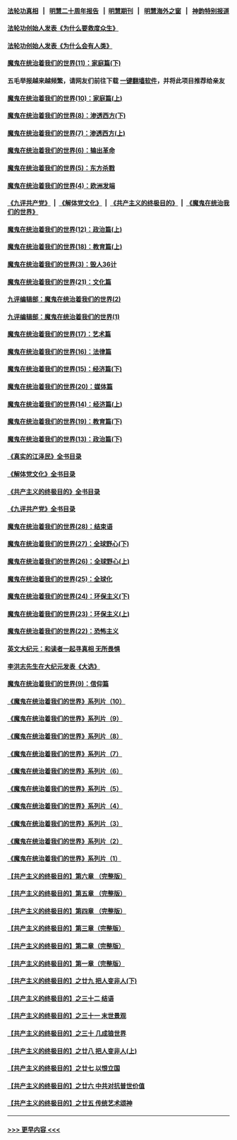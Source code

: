#### [法轮功真相](https://github.com/gfw-breaker/truth/blob/master/README.md?t=0) &nbsp;&nbsp;|&nbsp;&nbsp; [明慧二十周年报告](https://github.com/gfw-breaker/mh-reports/blob/master/README.md?t=0) &nbsp;&nbsp;|&nbsp;&nbsp;[明慧期刊](https://github.com/gfw-breaker/mh-qikan) &nbsp;&nbsp;|&nbsp;&nbsp; [明慧海外之窗](https://github.com/gfw-breaker/mh-news/blob/master/README.md?t=0) &nbsp;&nbsp;|&nbsp;&nbsp; [神韵特别报道](https://github.com/gfw-breaker/mh-news/blob/master/shenyun.md?t=0)
#### [法轮功创始人发表《为什么要救度众生》](../pages/nsc422/n13975246.md?t=05241543) 
#### [法轮功创始人发表《为什么会有人类》](../pages/nsc422/n13912117.md?t=05241543) 
#### [魔鬼在统治着我们的世界(11)：家庭篇(下)](../pages/nsc422/n10440961.md?t=05241543) 
#### 五毛举报越来越频繁，请网友们前往下载 [一键翻墙软件](https://github.com/gfw-breaker/ssr-accounts)，并将此项目推荐给亲友
#### [魔鬼在统治着我们的世界(10)：家庭篇(上)](../pages/nsc422/n10435448.md?t=05241543) 
#### [魔鬼在统治着我们的世界(8)：渗透西方(下)](../pages/nsc422/n10429603.md?t=05241543) 
#### [魔鬼在统治着我们的世界(7)：渗透西方(上)](../pages/nsc422/n10426013.md?t=05241543) 
#### [魔鬼在统治着我们的世界(6)：输出革命](../pages/nsc422/n10421536.md?t=05241543) 
#### [魔鬼在统治着我们的世界(5)：东方杀戮](../pages/nsc422/n10417707.md?t=05241543) 
#### [魔鬼在统治着我们的世界(4)：欧洲发端](../pages/nsc422/n10414890.md?t=05241543) 
#### [《九评共产党》](https://github.com/begood0513/9ping.md/blob/master/README.md) &nbsp;|&nbsp; [《解体党文化》](../../../../jtdwh.md/blob/master/README.md)  &nbsp;|&nbsp; [《共产主义的终极目的》](../../../../gczydzjmd.md/blob/master/README.md) &nbsp;|&nbsp; [《魔鬼在统治我们的世界》](../../../../mgztzwmdsj.md/blob/master/README.md) 
#### [魔鬼在统治着我们的世界(12)：政治篇(上)](../pages/nsc422/n10444576.md?t=05241543) 
#### [魔鬼在统治着我们的世界(18)：教育篇(上)](../pages/nsc422/n10526970.md?t=05241543) 
#### [魔鬼在统治着我们的世界(3)：毁人36计](../pages/nsc422/n10411583.md?t=05241543) 
#### [魔鬼在统治着我们的世界(21)：文化篇](../pages/nsc422/n10597706.md?t=05241543) 
#### [九评编辑部：魔鬼在统治着我们的世界(2)](../pages/nsc422/n10410036.md?t=05241543) 
#### [九评编辑部：魔鬼在统治着我们的世界(1)](../pages/nsc422/n10406825.md?t=05241543) 
#### [魔鬼在统治着我们的世界(17)：艺术篇](../pages/nsc422/n10499093.md?t=05241543) 
#### [魔鬼在统治着我们的世界(16)：法律篇](../pages/nsc422/n10485969.md?t=05241543) 
#### [魔鬼在统治着我们的世界(15)：经济篇(下)](../pages/nsc422/n10469975.md?t=05241543) 
#### [魔鬼在统治着我们的世界(20)：媒体篇](../pages/nsc422/n10586579.md?t=05241543) 
#### [魔鬼在统治着我们的世界(14)：经济篇(上)](../pages/nsc422/n10457370.md?t=05241543) 
#### [魔鬼在统治着我们的世界(19)：教育篇(下)](../pages/nsc422/n10564808.md?t=05241543) 
#### [魔鬼在统治着我们的世界(13)：政治篇(下)](../pages/nsc422/n10448270.md?t=05241543) 
#### [《真实的江泽民》全书目录](../pages/nsc422/n13721399.md?t=05241543) 
#### [《解体党文化》全书目录](../pages/nsc422/n13721157.md?t=05241543) 
#### [《共产主义的终极目的》全书目录](../pages/nsc422/n13721048.md?t=05241543) 
#### [《九评共产党》全书目录](../pages/nsc422/n13708085.md?t=05241543) 
#### [魔鬼在统治着我们的世界(28)：结束语](../pages/nsc422/n10936246.md?t=05241543) 
#### [魔鬼在统治着我们的世界(27)：全球野心(下)](../pages/nsc422/n10928319.md?t=05241543) 
#### [魔鬼在统治着我们的世界(26)：全球野心(上)](../pages/nsc422/n10900318.md?t=05241543) 
#### [魔鬼在统治着我们的世界(25)：全球化](../pages/nsc422/n10788205.md?t=05241543) 
#### [魔鬼在统治着我们的世界(24)：环保主义(下)](../pages/nsc422/n10695307.md?t=05241543) 
#### [魔鬼在统治着我们的世界(23)：环保主义(上)](../pages/nsc422/n10688613.md?t=05241543) 
#### [魔鬼在统治着我们的世界(22)：恐怖主义](../pages/nsc422/n10614727.md?t=05241543) 
#### [英文大纪元：和读者一起寻真相 无所畏惧](../pages/nsc422/n12542027.md?t=05241543) 
#### [李洪志先生在大纪元发表《大选》](../pages/nsc422/n12534746.md?t=05241543) 
#### [魔鬼在统治着我们的世界(9)：信仰篇](../pages/nsc422/n10432159.md?t=05241543) 
#### [《魔鬼在统治着我们的世界》系列片（10）](../pages/nsc422/n12292670.md?t=05241543) 
#### [《魔鬼在统治着我们的世界》系列片（9）](../pages/nsc422/n12290859.md?t=05241543) 
#### [《魔鬼在统治着我们的世界》系列片（8）](../pages/nsc422/n12287445.md?t=05241543) 
#### [《魔鬼在统治着我们的世界》系列片（7）](../pages/nsc422/n12283425.md?t=05241543) 
#### [《魔鬼在统治着我们的世界》系列片（6）](../pages/nsc422/n12282314.md?t=05241543) 
#### [《魔鬼在统治着我们的世界》系列片（5）](../pages/nsc422/n12281419.md?t=05241543) 
#### [《魔鬼在统治着我们的世界》系列片（4）](../pages/nsc422/n12274024.md?t=05241543) 
#### [《魔鬼在统治着我们的世界》系列片（3）](../pages/nsc422/n12271322.md?t=05241543) 
#### [《魔鬼在统治着我们的世界》系列片（2）](../pages/nsc422/n12269049.md?t=05241543) 
#### [《魔鬼在统治着我们的世界》系列片（1）](../pages/nsc422/n12267575.md?t=05241543) 
#### [【共产主义的终极目的】第六章 （完整版）](../pages/nsc422/n11428913.md?t=05241543) 
#### [【共产主义的终极目的】第五章 （完整版）](../pages/nsc422/n11428912.md?t=05241543) 
#### [【共产主义的终极目的】第四章 （完整版）](../pages/nsc422/n11428907.md?t=05241543) 
#### [【共产主义的终极目的】第三章（完整版）](../pages/nsc422/n11428848.md?t=05241543) 
#### [【共产主义的终极目的】第二章（完整版）](../pages/nsc422/n11428831.md?t=05241543) 
#### [【共产主义的终极目的】第一章（完整版）](../pages/nsc422/n11417651.md?t=05241543) 
#### [【共产主义的终极目的】之廿九 把人变非人(下)](../pages/nsc422/n11344140.md?t=05241543) 
#### [【共产主义的终极目的】之三十二 结语](../pages/nsc422/n11360535.md?t=05241543) 
#### [【共产主义的终极目的】之三十一 末世景观](../pages/nsc422/n11351129.md?t=05241543) 
#### [【共产主义的终极目的】之三十 几成狼世界](../pages/nsc422/n11348280.md?t=05241543) 
#### [【共产主义的终极目的】之廿八 把人变非人(上)](../pages/nsc422/n11340492.md?t=05241543) 
#### [【共产主义的终极目的】之廿七 以恨立国](../pages/nsc422/n11336944.md?t=05241543) 
#### [【共产主义的终极目的】之廿六 中共对抗普世价值](../pages/nsc422/n11324785.md?t=05241543) 
#### [【共产主义的终极目的】之廿五 传统艺术颂神](../pages/nsc422/n11296396.md?t=05241543) 

----
#### [ >>> 更早内容 <<< ](../indexes/nsc422-earlier.md)
